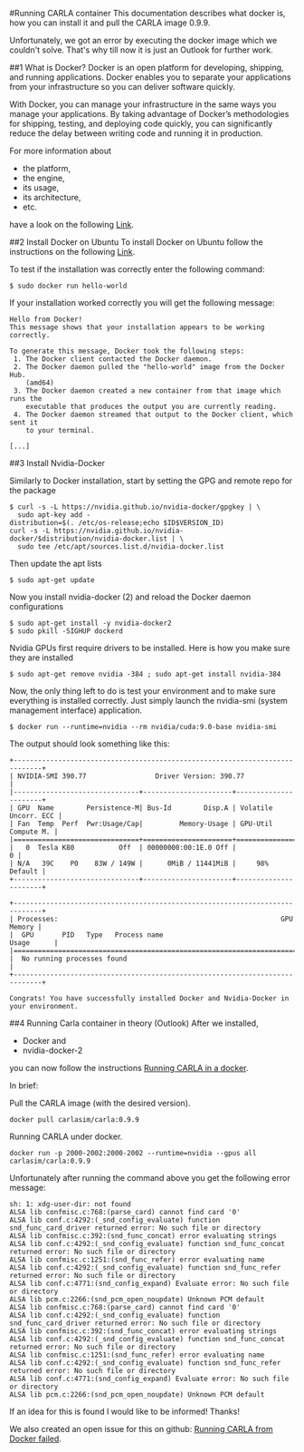 #Running CARLA container
This documentation describes what docker is, how you can install it and pull the CARLA image 0.9.9. 

Unfortunately, we got an error by executing the docker image which we couldn't solve. That's why till now it is just an Outlook for further work.

##1 What is Docker?
Docker is an open platform for developing, shipping, and running applications. Docker enables you to separate your applications from your infrastructure so you can deliver software quickly. 

With Docker, you can manage your infrastructure in the same ways you manage your applications. By taking advantage of Docker’s methodologies for shipping, testing, and deploying code quickly, you can significantly reduce the delay between writing code and running it in production.

For more information about
- the platform,
- the engine,
- its usage,
- its architecture, 
- etc. 

have a look on the following [Link](https://docs.docker.com/get-started/overview/).

##2 Install Docker on Ubuntu
To install Docker on Ubuntu follow the instructions on the following [Link](https://docs.docker.com/engine/install/ubuntu/).

To test if the installation was correctly enter the following command:
```
$ sudo docker run hello-world
```

If your installation worked correctly you will get the following message:
```
Hello from Docker!
This message shows that your installation appears to be working correctly.

To generate this message, Docker took the following steps:
 1. The Docker client contacted the Docker daemon.
 2. The Docker daemon pulled the "hello-world" image from the Docker Hub.
    (amd64)
 3. The Docker daemon created a new container from that image which runs the
    executable that produces the output you are currently reading.
 4. The Docker daemon streamed that output to the Docker client, which sent it
    to your terminal.

[...]
```

##3 Install Nvidia-Docker

Similarly to Docker installation, start by setting the GPG and remote repo for the package
```
$ curl -s -L https://nvidia.github.io/nvidia-docker/gpgkey | \
  sudo apt-key add -
distribution=$(. /etc/os-release;echo $ID$VERSION_ID)
curl -s -L https://nvidia.github.io/nvidia-docker/$distribution/nvidia-docker.list | \
  sudo tee /etc/apt/sources.list.d/nvidia-docker.list
```

Then update the apt lists
```
$ sudo apt-get update
```

Now you install nvidia-docker (2) and reload the Docker daemon configurations
```
$ sudo apt-get install -y nvidia-docker2
$ sudo pkill -SIGHUP dockerd
```

Nvidia GPUs first require drivers to be installed. Here is how you make sure they are installed 
```
$ sudo apt-get remove nvidia -384 ; sudo apt-get install nvidia-384
```

Now, the only thing left to do is test your environment and to make sure everything is installed correctly. Just simply launch the nvidia-smi (system management interface) application.
```
$ docker run --runtime=nvidia --rm nvidia/cuda:9.0-base nvidia-smi
```

The output should look something like this:
```
+-----------------------------------------------------------------------------+
| NVIDIA-SMI 390.77                 Driver Version: 390.77                    |
|-------------------------------+----------------------+----------------------+
| GPU  Name        Persistence-M| Bus-Id        Disp.A | Volatile Uncorr. ECC |
| Fan  Temp  Perf  Pwr:Usage/Cap|         Memory-Usage | GPU-Util  Compute M. |
|===============================+======================+======================|
|   0  Tesla K80           Off  | 00000000:00:1E.0 Off |                    0 |
| N/A   39C    P0    83W / 149W |      0MiB / 11441MiB |     98%      Default |
+-------------------------------+----------------------+----------------------+
                                                                               
+-----------------------------------------------------------------------------+
| Processes:                                                       GPU Memory |
|  GPU       PID   Type   Process name                             Usage      |
|=============================================================================|
|  No running processes found                                                 |
+-----------------------------------------------------------------------------+

Congrats! You have successfully installed Docker and Nvidia-Docker in your environment.
```


##4 Running Carla container in theory (Outlook)
After we installed,
- Docker and 
- nvidia-docker-2

you can now follow the instructions [Running CARLA in a docker](https://carla.readthedocs.io/en/latest/build_docker/).

In brief:

Pull the CARLA image (with the desired version).
```
docker pull carlasim/carla:0.9.9
```

Running CARLA under docker.
```
docker run -p 2000-2002:2000-2002 --runtime=nvidia --gpus all carlasim/carla:0.9.9
```

Unfortunately after running the command above you get the following error message:

```
sh: 1: xdg-user-dir: not found
ALSA lib confmisc.c:768:(parse_card) cannot find card '0'
ALSA lib conf.c:4292:(_snd_config_evaluate) function snd_func_card_driver returned error: No such file or directory
ALSA lib confmisc.c:392:(snd_func_concat) error evaluating strings
ALSA lib conf.c:4292:(_snd_config_evaluate) function snd_func_concat returned error: No such file or directory
ALSA lib confmisc.c:1251:(snd_func_refer) error evaluating name
ALSA lib conf.c:4292:(_snd_config_evaluate) function snd_func_refer returned error: No such file or directory
ALSA lib conf.c:4771:(snd_config_expand) Evaluate error: No such file or directory
ALSA lib pcm.c:2266:(snd_pcm_open_noupdate) Unknown PCM default
ALSA lib confmisc.c:768:(parse_card) cannot find card '0'
ALSA lib conf.c:4292:(_snd_config_evaluate) function snd_func_card_driver returned error: No such file or directory
ALSA lib confmisc.c:392:(snd_func_concat) error evaluating strings
ALSA lib conf.c:4292:(_snd_config_evaluate) function snd_func_concat returned error: No such file or directory
ALSA lib confmisc.c:1251:(snd_func_refer) error evaluating name
ALSA lib conf.c:4292:(_snd_config_evaluate) function snd_func_refer returned error: No such file or directory
ALSA lib conf.c:4771:(snd_config_expand) Evaluate error: No such file or directory
ALSA lib pcm.c:2266:(snd_pcm_open_noupdate) Unknown PCM default
```

If an idea for this is found I would like to be informed! Thanks!

We also created an open issue for this on github: [Running CARLA from Docker failed](https://github.com/carla-simulator/carla/issues/3270).